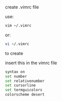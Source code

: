 create .vimrc file

use:
```bash
vim ~/.vimrc
```

or:
```bash
vi ~/.vimrc
```

to create

insert this in the vimrc file

```bash
syntax on
set number
set relativenumber
set cursorline
set termguicolors
colorscheme desert
```
